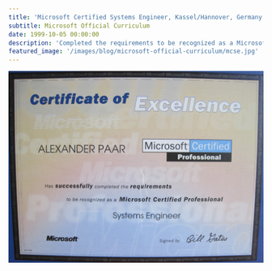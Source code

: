 ```yaml
---
title: 'Microsoft Certified Systems Engineer, Kassel/Hannover, Germany'
subtitle: Microsoft Official Curriculum
date: 1999-10-05 00:00:00
description: 'Completed the requirements to be recognized as a Microsoft Certified Systems Engineer.'
featured_image: '/images/blog/microsoft-official-curriculum/mcse.jpg'
---
```


<div class="gallery" data-columns="1">
	<img src="/images/blog/microsoft-official-curriculum/mcse.jpg">
</div>
